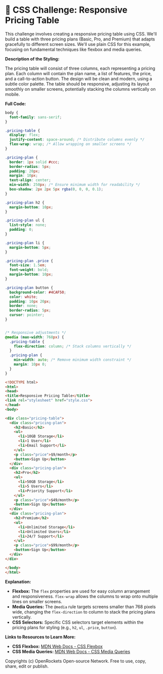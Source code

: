 # 🐞 CSS Challenge: Responsive Pricing Table


This challenge involves creating a responsive pricing table using CSS.  We'll build a table with three pricing plans (Basic, Pro, and Premium) that adapts gracefully to different screen sizes.  We'll use plain CSS for this example, focusing on fundamental techniques like flexbox and media queries.

**Description of the Styling:**

The pricing table will consist of three columns, each representing a pricing plan. Each column will contain the plan name, a list of features, the price, and a call-to-action button.  The design will be clean and modern, using a subtle color palette. The table should be responsive, adjusting its layout smoothly on smaller screens, potentially stacking the columns vertically on mobile.

**Full Code:**

```css
body {
  font-family: sans-serif;
}

.pricing-table {
  display: flex;
  justify-content: space-around; /* Distribute columns evenly */
  flex-wrap: wrap; /* Allow wrapping on smaller screens */
}

.pricing-plan {
  border: 1px solid #ccc;
  border-radius: 5px;
  padding: 20px;
  margin: 10px;
  text-align: center;
  min-width: 250px; /* Ensure minimum width for readability */
  box-shadow: 2px 2px 5px rgba(0, 0, 0, 0.1);
}

.pricing-plan h2 {
  margin-bottom: 10px;
}

.pricing-plan ul {
  list-style: none;
  padding: 0;
}

.pricing-plan li {
  margin-bottom: 5px;
}

.pricing-plan .price {
  font-size: 1.5em;
  font-weight: bold;
  margin-bottom: 10px;
}

.pricing-plan button {
  background-color: #4CAF50;
  color: white;
  padding: 10px 20px;
  border: none;
  border-radius: 5px;
  cursor: pointer;
}


/* Responsive adjustments */
@media (max-width: 768px) {
  .pricing-table {
    flex-direction: column; /* Stack columns vertically */
  }
  .pricing-plan {
    min-width: auto; /* Remove minimum width constraint */
    margin: 10px 0;
  }
}
```

```html
<!DOCTYPE html>
<html>
<head>
<title>Responsive Pricing Table</title>
<link rel="stylesheet" href="style.css">
</head>
<body>

<div class="pricing-table">
  <div class="pricing-plan">
    <h2>Basic</h2>
    <ul>
      <li>10GB Storage</li>
      <li>1 User</li>
      <li>Email Support</li>
    </ul>
    <p class="price">$9/month</p>
    <button>Sign Up</button>
  </div>
  <div class="pricing-plan">
    <h2>Pro</h2>
    <ul>
      <li>50GB Storage</li>
      <li>5 Users</li>
      <li>Priority Support</li>
    </ul>
    <p class="price">$49/month</p>
    <button>Sign Up</button>
  </div>
  <div class="pricing-plan">
    <h2>Premium</h2>
    <ul>
      <li>Unlimited Storage</li>
      <li>Unlimited Users</li>
      <li>24/7 Support</li>
    </ul>
    <p class="price">$99/month</p>
    <button>Sign Up</button>
  </div>
</div>

</body>
</html>
```

**Explanation:**

* **Flexbox:** The `flex` properties are used for easy column arrangement and responsiveness.  `flex-wrap` allows the columns to wrap onto multiple lines on smaller screens.
* **Media Queries:** The `@media` rule targets screens smaller than 768 pixels wide, changing the `flex-direction` to column to stack the pricing plans vertically.
* **CSS Selectors:**  Specific CSS selectors target elements within the pricing plans for styling (e.g., `h2`, `ul`, `.price`, `button`).

**Links to Resources to Learn More:**

* **CSS Flexbox:** [MDN Web Docs - CSS Flexbox](https://developer.mozilla.org/en-US/docs/Web/CSS/CSS_Flexible_Box_Layout/Basic_Concepts_of_Flexbox)
* **CSS Media Queries:** [MDN Web Docs - CSS Media Queries](https://developer.mozilla.org/en-US/docs/Web/CSS/Media_Queries/Using_media_queries)


Copyrights (c) OpenRockets Open-source Network. Free to use, copy, share, edit or publish.

